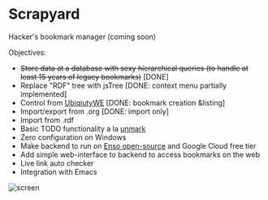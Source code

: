 # Scrapyard

Hacker's bookmark manager (coming soon)

Objectives:

* ~~Store data at a database with sexy hierarchical queries (to handle at least 15 years of legacy bookmarks)~~ [DONE]
* Replace "RDF" tree with jsTree [DONE: context menu partially implemented]
* Control from [UbiqiutyWE](https://gchristensen.github.io/ubiquitywe/) [DONE: bookmark creation &listing]
* Import/export from .org [DONE: import only]
* Import from .rdf 
* Basic TODO functionality a la [unmark](https://github.com/cdevroe/unmark)
* Zero configuration on Windows
* Make backend to run on [Enso open-source](https://gchristensen.github.io/enso-portable/) and Google Cloud free tier
* Add simple web-interface to backend to access bookmarks on the web
* Live link auto checker
* Integration with Emacs


![screen](/media/screen.gif?raw=true)
